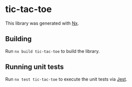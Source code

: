 # tic-tac-toe

This library was generated with [Nx](https://nx.dev).

## Building

Run `nx build tic-tac-toe` to build the library.

## Running unit tests

Run `nx test tic-tac-toe` to execute the unit tests via [Jest](https://jestjs.io).
